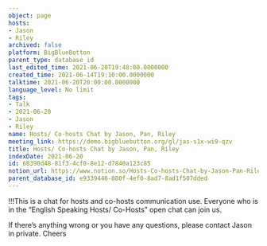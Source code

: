 ```yaml
---
object: page
hosts:
- Jason
- Riley
archived: false
platform: BigBlueBotton
parent_type: database_id
last_edited_time: 2021-06-20T19:48:00.0000000
created_time: 2021-06-14T19:10:00.0000000
talktime: 2021-06-20T20:00:00.0000000
language_level: No limit
tags:
- Talk
- 2021-06-20
- Jason
- Riley
name: Hosts/ Co-hosts Chat by Jason, Pan, Riley
meeting_link: https://demo.bigbluebutton.org/gl/jas-s1x-wi9-qzv
title: Hosts/ Co-hosts Chat by Jason, Pan, Riley
indexDate: 2021-06-20
id: 68390d48-81f3-4cf0-8e12-d7840a123c85
notion_url: https://www.notion.so/Hosts-Co-hosts-Chat-by-Jason-Pan-Riley-68390d4881f34cf08e12d7840a123c85
parent_database_id: e9339446-880f-4ef0-8ad7-8ad1f507dded
---
```


!!!This is a chat for hosts and co-hosts communication use. Everyone who is in the “English Speaking Hosts/ Co-Hosts” open chat can join us.

If there’s anything wrong or you have any questions, please contact Jason in private. Cheers

